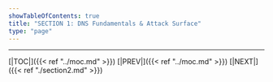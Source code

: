 ```yaml
---
showTableOfContents: true
title: "SECTION 1: DNS Fundamentals & Attack Surface"
type: "page"
---
```








---

[|TOC|]({{< ref "../moc.md" >}})
[|PREV|]({{< ref "../moc.md" >}})
[|NEXT|]({{< ref "./section2.md" >}})